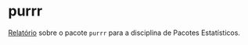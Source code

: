 # purrr

[Relatório](https://github.com/AlineCristinaPinto/purrr) sobre o pacote `purrr` para a disciplina de Pacotes Estatísticos. 

